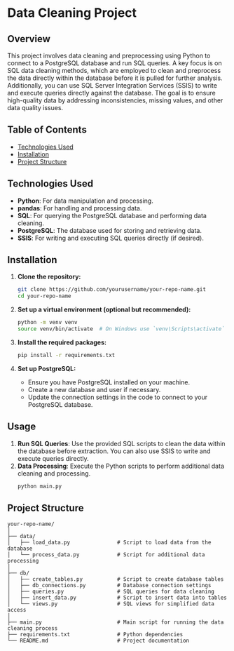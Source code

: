 # Data Cleaning Project

## Overview
This project involves data cleaning and preprocessing using Python to connect to a PostgreSQL database and run SQL queries. A key focus is on SQL data cleaning methods, which are employed to clean and preprocess the data directly within the database before it is pulled for further analysis. Additionally, you can use SQL Server Integration Services (SSIS) to write and execute queries directly against the database. The goal is to ensure high-quality data by addressing inconsistencies, missing values, and other data quality issues.

## Table of Contents
- [Technologies Used](#technologies-used)
- [Installation](#installation)
- [Project Structure](#project-structure)

## Technologies Used
- **Python**: For data manipulation and processing.
- **pandas**: For handling and processing data.
- **SQL**: For querying the PostgreSQL database and performing data cleaning.
- **PostgreSQL**: The database used for storing and retrieving data.
- **SSIS**: For writing and executing SQL queries directly (if desired).

## Installation
1. **Clone the repository:**
   ```bash
   git clone https://github.com/yourusername/your-repo-name.git
   cd your-repo-name
   ```

2. **Set up a virtual environment (optional but recommended):**
   ```bash
   python -m venv venv
   source venv/bin/activate  # On Windows use `venv\Scripts\activate`
   ```

3. **Install the required packages:**
   ```bash
   pip install -r requirements.txt
   ```

4. **Set up PostgreSQL:**
   - Ensure you have PostgreSQL installed on your machine.
   - Create a new database and user if necessary.
   - Update the connection settings in the code to connect to your PostgreSQL database.

## Usage
1. **Run SQL Queries**: Use the provided SQL scripts to clean the data within the database before extraction. You can also use SSIS to write and execute queries directly.
2. **Data Processing**: Execute the Python scripts to perform additional data cleaning and processing.
   ```bash
   python main.py
   ```

## Project Structure
```
your-repo-name/
│
├── data/
│   ├── load_data.py               # Script to load data from the database
│   └── process_data.py            # Script for additional data processing
│
├── db/                   
│   ├── create_tables.py           # Script to create database tables
│   ├── db_connections.py          # Database connection settings
│   ├── queries.py                 # SQL queries for data cleaning
│   ├── insert_data.py             # Script to insert data into tables
│   └── views.py                   # SQL views for simplified data access
│
├── main.py                        # Main script for running the data cleaning process
├── requirements.txt               # Python dependencies
└── README.md                      # Project documentation
```

